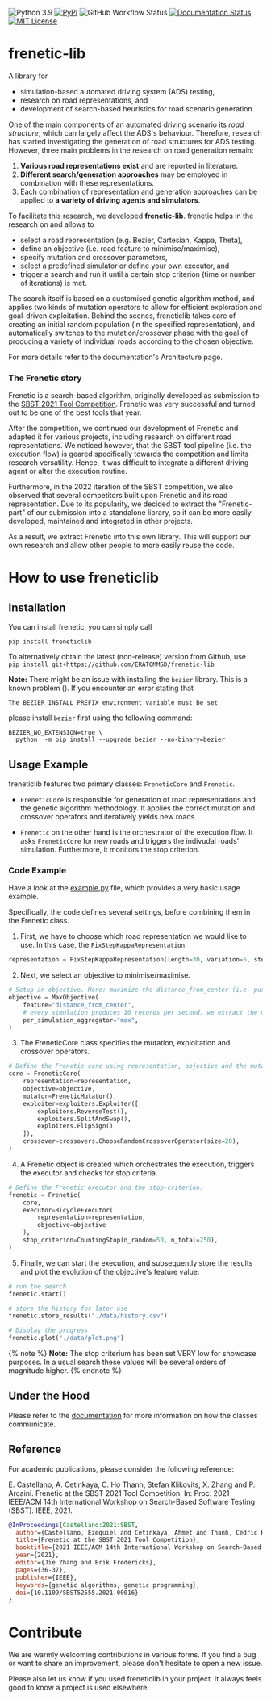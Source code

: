 ![Python 3.9](https://img.shields.io/badge/python-3.9-blue?logo=python)
[![PyPI](https://img.shields.io/pypi/v/freneticlib)](https://pypi.org/project/freneticlib/)
![GitHub Workflow Status](https://img.shields.io/github/actions/workflow/status/ERATOMMSD/frenetic-lib/python-package.yml)
[![Documentation Status](https://readthedocs.org/projects/frenetic-lib/badge/?version=latest)](https://frenetic-lib.readthedocs.io/en/latest/?badge=latest)
[![MIT License](https://img.shields.io/badge/license-MIT-yellow)](https://choosealicense.com/licenses/mit/)

# frenetic-lib

A library for 
- simulation-based automated driving system (ADS) testing, 
- research on road representations, and 
- development of search-based heuristics for road scenario generation.

One of the main components of an automated driving scenario its _road structure_, which can largely affect the ADS's behaviour.
Therefore, research has started investigating the generation of road structures for ADS testing.
However, three main problems in the research on road generation remain:
1. **Various road representations exist** and are reported in literature.
2. **Different search/generation approaches** may be employed in combination with these representations. 
3. Each combination of representation and generation approaches can be applied to **a variety of driving agents and simulators**.

To facilitate this research, we developed **frenetic-lib**. 
frenetic helps in the research on and allows to 
- select a road representation (e.g. Bezier, Cartesian, Kappa, Theta),
- define an objective (i.e. road feature to minimise/maximise),
- specify mutation and crossover parameters,
- select a predefined simulator or define your own executor, and
- trigger a search and run it until a certain stop criterion (time or number of iterations) is met.

The search itself is based on a customised genetic algorithm method, 
and applies two kinds of mutation operators to allow for efficient exploration and goal-driven exploitation.
Behind the scenes, freneticlib takes care of creating an initial random population (in the specified representation),
and automatically switches to the mutation/crossover phase with the goal of producing a variety of individual roads
according to the chosen objective.

For more details refer to the documentation's Architecture page.

### The Frenetic story
Frenetic is a search-based algorithm, originally developed as submission to the
[SBST 2021 Tool Competition](https://sbst21.github.io/program/).
Frenetic was very successful and turned out to be one of the best tools that year.

After the competition, we continued our development of Frenetic and adapted it
for various projects, including research on different road representations.
We noticed however, that the SBST tool pipeline (i.e. the execution flow) is geared specifically towards the competition and limits research versatility.
Hence, it was difficult to integrate a different driving agent or alter the execution routine.

Furthermore, in the 2022 iteration of the SBST competition, we also observed that several competitors built upon Frenetic and its road representation.
Due to its popularity, we decided to extract the "Frenetic-part" of our submission into a standalone library,
so it can be more easily developed, maintained and integrated in other projects.

As a result, we extract Frenetic into this own library. This will support our own research
and allow other people to more easily reuse the code.


# How to use freneticlib

## Installation

You can install frenetic, you can simply call
```
pip install freneticlib
```

To alternatively obtain the latest (non-release) version from Github, use    
`pip install git+https://github.com/ERATOMMSD/frenetic-lib`

**Note:**
There might be an issue with installing the `bezier` library. This is a known problem ().
If you encounter an error stating that 
```
The BEZIER_INSTALL_PREFIX environment variable must be set
```
please install `bezier` first using the following command:
```
BEZIER_NO_EXTENSION=true \
  python  -m pip install --upgrade bezier --no-binary=bezier
```

## Usage Example

freneticlib features two primary classes: `FreneticCore` and `Frenetic`.

- `FreneticCore` is responsible for generation of road representations and the genetic algorithm methodology.
It applies the correct mutation and crossover operators and iteratively yields new roads.

- `Frenetic` on the other hand is the orchestrator of the execution flow. 
It asks `FreneticCore` for new roads and triggers the indivudal roads' simulation. 
Furthermore, it monitors the stop criterion.

### Code Example
Have a look at the [example.py](https://github.com/ERATOMMSD/frenetic-lib/blob/main/example.py) file, which provides a very basic usage example.

Specifically, the code defines several settings, before combining them in the Frenetic class.
1. First, we have to choose which road representation we would like to use. In this case, the `FixStepKappaRepresentation`.
```python
representation = FixStepKappaRepresentation(length=30, variation=5, step=10.0)
```
2. Next, we select an objective to minimise/maximise.
```python
# Setup an objective. Here: maximize the distance_from_center (i.e. push the vehicle off the road)
objective = MaxObjective(
    feature="distance_from_center",
    # every simulation produces 10 records per second, we extract the maximum value of the selected feature 
    per_simulation_aggregator="max",
)
```
3. The FreneticCore class specifies the mutation, exploitation and crossover operators.
```python
# Define the Frenetic core using representation, objective and the mutation operators
core = FreneticCore(
    representation=representation,
    objective=objective,
    mutator=FreneticMutator(),
    exploiter=exploiters.Exploiter([
        exploiters.ReverseTest(),
        exploiters.SplitAndSwap(),
        exploiters.FlipSign()
    ]),
    crossover=crossovers.ChooseRandomCrossoverOperator(size=20),
)
```

4. A Frenetic object is created which orchestrates the execution, triggers the executor and checks for stop criteria.
```python
# Define the Frenetic executor and the stop-criterion.
frenetic = Frenetic(
    core,
    executor=BicycleExecutor(
        representation=representation,
        objective=objective
    ),
    stop_criterion=CountingStop(n_random=50, n_total=250),
)
```

5. Finally, we can start the execution, and subsequently store the results and plot the evolution of the objective's feature value.
```python
# run the search
frenetic.start()

# store the history for later use
frenetic.store_results("./data/history.csv")

# Display the progress
frenetic.plot("./data/plot.png")
```

{% note %}
**Note:** The stop criterium has been set VERY low for showcase purposes. 
In a usual search these values will be several orders of magnitude higher.
{% endnote %}

## Under the Hood

Please refer to the [documentation](https://frenetic-lib.readthedocs.io) for more information on how the classes communicate.


## Reference
For academic publications, please consider the following reference:

E. Castellano, A. Cetinkaya, C. Ho Thanh, Stefan Klikovits, X. Zhang and P. Arcaini. Frenetic at the SBST 2021 Tool Competition. In: Proc. 2021 IEEE/ACM 14th International Workshop on Search-Based Software Testing (SBST). IEEE, 2021.
```bibtex
@InProceedings{Castellano:2021:SBST,
  author={Castellano, Ezequiel and Cetinkaya, Ahmet and Thanh, Cédric Ho and Klikovits, Stefan and Zhang, Xiaoyi and Arcaini, Paolo},
  title={Frenetic at the SBST 2021 Tool Competition},
  booktitle={2021 IEEE/ACM 14th International Workshop on Search-Based Software Testing (SBST)},
  year={2021},
  editor={Jie Zhang and Erik Fredericks},
  pages={36-37},
  publisher={IEEE},
  keywords={genetic algorithms, genetic programming},
  doi={10.1109/SBST52555.2021.00016}
}
```

# Contribute
We are warmly welcoming contributions in various forms.
If you find a bug or want to share an improvement, please don't hesitate to open a new issue.

Please also let us know if you used freneticlib in your project.
It always feels good to know a project is used elsewhere.
